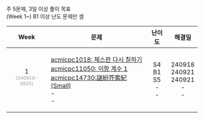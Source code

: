 주 5문제, 3일 이상 풀이 목표<br>(Week 1~) B1 이상 난도 문제만 셈

| **Week** | **문제** | **난이도** | **해결일** |
| -------- | -------- | --------- | ---------- |
| <p style="text-align:center;margin-top:2px;vertical-align:middle;">1<br><span style="vertical-align:top;font-size:12px;color:#999;">(240919-0925)</span></p> |<p style="margin-left:2px;">[acmicpc1018: 체스판 다시 칠하기](https://www.acmicpc.net/problem/1018)<br>[acmicpc11050: 이항 계수 1](https://www.acmicpc.net/problem/11050)<br>[acmicpc14730:謎紛芥索紀 (Small)](https://www.acmicpc.net/problem/14730)<br>-<br>-</p> | <p style="text-align:center;">S4<br>B1<br>S5<br>-<br>-</p> | <p style="text-align:center;"> 240918<br>240921<br>240921<br>-<br>- </p> |